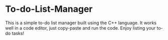 # To-do-List-Manager
This is a simple to-do list manager built using the C++ language. It works well in a code editor, just copy-paste and run the code. Enjoy listing your to-do tasks!
